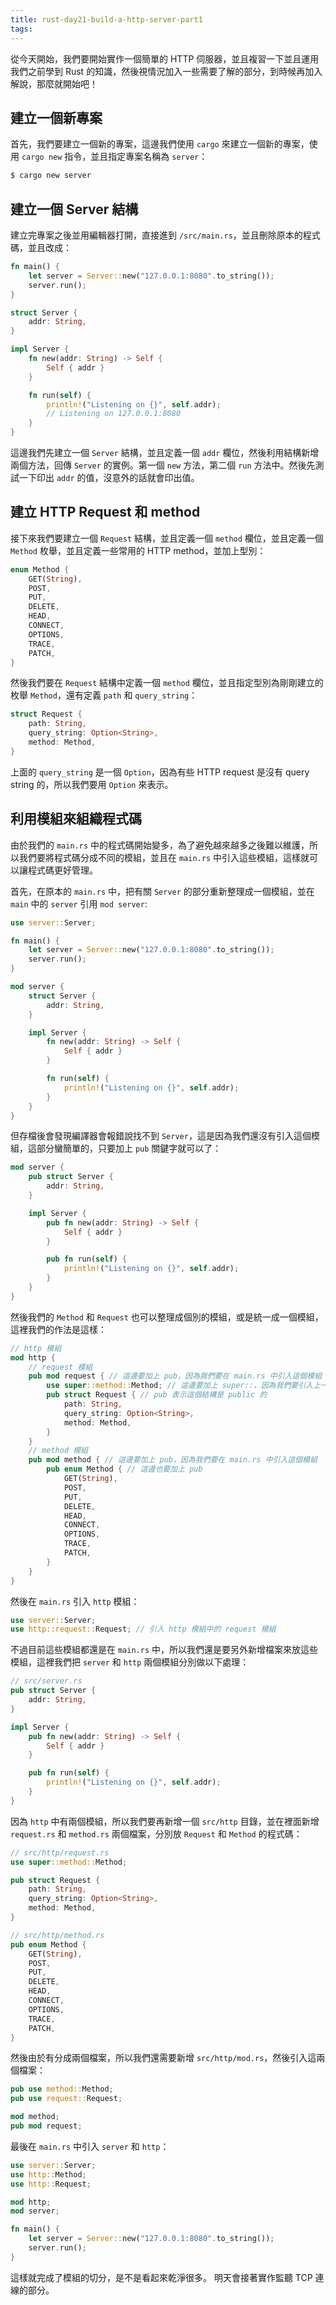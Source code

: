 ```yaml
---
title: rust-day21-build-a-http-server-part1
tags:
---
```


從今天開始，我們要開始實作一個簡單的 HTTP 伺服器，並且複習一下並且運用我們之前學到 Rust 的知識，然後視情況加入一些需要了解的部分，到時候再加入解說，那麼就開始吧！

## 建立一個新專案

首先，我們要建立一個新的專案，這邊我們使用 `cargo` 來建立一個新的專案，使用 `cargo new` 指令，並且指定專案名稱為 `server`：

```bash
$ cargo new server
```

## 建立一個 Server 結構

建立完專案之後並用編輯器打開，直接進到 `/src/main.rs`，並且刪除原本的程式碼，並且改成：

```rust
fn main() {
    let server = Server::new("127.0.0.1:8080".to_string());
    server.run();
}

struct Server {
    addr: String,
}

impl Server {
    fn new(addr: String) -> Self {
        Self { addr }
    }

    fn run(self) {
        println!("Listening on {}", self.addr);
        // Listening on 127.0.0.1:8080
    }
}
```

這邊我們先建立一個 `Server` 結構，並且定義一個 `addr` 欄位，然後利用結構新增兩個方法，回傳 `Server` 的實例。第一個 `new` 方法，第二個 `run` 方法中。然後先測試一下印出 `addr` 的值，沒意外的話就會印出值。

## 建立 HTTP Request 和 method

接下來我們要建立一個 `Request` 結構，並且定義一個 `method` 欄位，並且定義一個 `Method` 枚舉，並且定義一些常用的 HTTP method，並加上型別：

```rust
enum Method {
    GET(String),
    POST,
    PUT,
    DELETE,
    HEAD,
    CONNECT,
    OPTIONS,
    TRACE,
    PATCH,
}
```

然後我們要在 `Request` 結構中定義一個 `method` 欄位，並且指定型別為剛剛建立的枚舉 `Method`，還有定義 `path` 和 `query_string`：

```rust
struct Request {
    path: String,
    query_string: Option<String>,
    method: Method,
}
```

上面的 `query_string` 是一個 `Option`，因為有些 HTTP request 是沒有 query string 的，所以我們要用 `Option` 來表示。

## 利用模組來組織程式碼

由於我們的 `main.rs` 中的程式碼開始變多，為了避免越來越多之後難以維護，所以我們要將程式碼分成不同的模組，並且在 `main.rs` 中引入這些模組，這樣就可以讓程式碼更好管理。

首先，在原本的 `main.rs` 中，把有關 `Server` 的部分重新整理成一個模組，並在 `main` 中的 `server` 引用 `mod server`:

```rust
use server::Server;

fn main() {
    let server = Server::new("127.0.0.1:8080".to_string());
    server.run();
}

mod server {
    struct Server {
        addr: String,
    }

    impl Server {
        fn new(addr: String) -> Self {
            Self { addr }
        }

        fn run(self) {
            println!("Listening on {}", self.addr);
        }
    }
}
```

但存檔後會發現編譯器會報錯說找不到 `Server`，這是因為我們還沒有引入這個模組，這部分蠻簡單的，只要加上 `pub` 關鍵字就可以了：

```rust
mod server {
    pub struct Server {
        addr: String,
    }

    impl Server {
        pub fn new(addr: String) -> Self {
            Self { addr }
        }

        pub fn run(self) {
            println!("Listening on {}", self.addr);
        }
    }
}
```

然後我們的 `Method` 和 `Request` 也可以整理成個別的模組，或是統一成一個模組，這裡我們的作法是這樣：

```rust
// http 模組
mod http {
    // request 模組
    pub mod request { // 這邊要加上 pub，因為我們要在 main.rs 中引入這個模組
        use super::method::Method; // 這邊要加上 super::，因為我們要引入上一層的 method 模組
        pub struct Request { // pub 表示這個結構是 public 的
            path: String,
            query_string: Option<String>,
            method: Method,
        }
    }
    // method 模組
    pub mod method { // 這邊要加上 pub，因為我們要在 main.rs 中引入這個模組
        pub enum Method { // 這邊也要加上 pub
            GET(String),
            POST,
            PUT,
            DELETE,
            HEAD,
            CONNECT,
            OPTIONS,
            TRACE,
            PATCH,
        }
    }
}
```

然後在 `main.rs` 引入 `http` 模組：

```rust
use server::Server;
use http::request::Request; // 引入 http 模組中的 request 模組
```

不過目前這些模組都還是在 `main.rs` 中，所以我們還是要另外新增檔案來放這些模組，這裡我們把 `server` 和 `http` 兩個模組分別做以下處理：

```rust
// src/server.rs
pub struct Server {
    addr: String,
}

impl Server {
    pub fn new(addr: String) -> Self {
        Self { addr }
    }

    pub fn run(self) {
        println!("Listening on {}", self.addr);
    }
}
```

因為 `http` 中有兩個模組，所以我們要再新增一個 `src/http` 目錄，並在裡面新增 `request.rs` 和 `method.rs` 兩個檔案，分別放 `Request` 和 `Method` 的程式碼：

```rust
// src/http/request.rs
use super::method::Method;

pub struct Request {
    path: String,
    query_string: Option<String>,
    method: Method,
}
```

```rust
// src/http/method.rs
pub enum Method {
    GET(String),
    POST,
    PUT,
    DELETE,
    HEAD,
    CONNECT,
    OPTIONS,
    TRACE,
    PATCH,
}
```

然後由於有分成兩個檔案，所以我們還需要新增 `src/http/mod.rs`，然後引入這兩個檔案：

```rust
pub use method::Method;
pub use request::Request;

mod method;
pub mod request;
```

最後在 `main.rs` 中引入 `server` 和 `http`：

```rust
use server::Server;
use http::Method;
use http::Request;

mod http;
mod server;

fn main() {
    let server = Server::new("127.0.0.1:8080".to_string());
    server.run();
}
```

這樣就完成了模組的切分，是不是看起來乾淨很多。
明天會接著實作監聽 TCP 連線的部分。